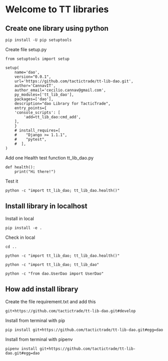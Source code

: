 # Welcome to TT libraries

## Create one library using python

    pip install -U pip setuptools

Create file setup.py

    from setuptools import setup

    setup(
        name='dao',
        version="0.0.1",
        url='https://github.com/tactictrade/tt-lib-dao.git',
        author='CannavIT',
        author_email='cecilio.cannav@gmail.com',
        py_modules=['tt_lib_dao'],
        packages=['dao'],
        description="dao Library for TacticTrade", 
        entry_points={
        'console_scripts': [
            'add=tt_lib_dao:cmd_add',
        ],
        }
        # install_requires=[
        #    "Django >= 1.1.1",
        #    "pytest",
        #  ],
    )

Add one Health test function tt_lib_dao.py

    def health():
        print("Hi there!")    

Test it

    python -c "import tt_lib_dao; tt_lib_dao.health()"

## Install library in localhost

Install in local 

    pip install -e .

Check in local

    cd ..
    
    python -c "import tt_lib_dao; tt_lib_dao.health()"

    python -c "import tt_lib_dao; tt_lib_dao"

    python -c "from dao.UserDao import UserDao"

## How add install library

Create the file requirement.txt and add this

    git+https://github.com/tactictrade/tt-lib-dao.git#develop


Install from terminal with pip

    pip install git+https://github.com/tactictrade/tt-lib-dao.git#egg=dao

Install from terminal with pipenv

    pipenv install git+https://github.com/tactictrade/tt-lib-dao.git#egg=dao